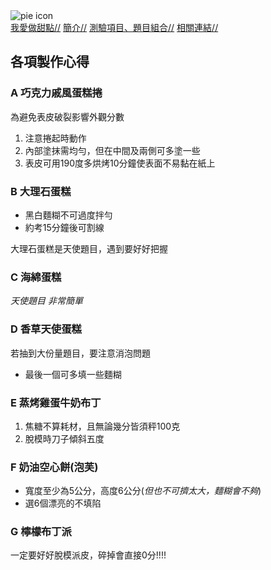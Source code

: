 <html>
<body>
  <img src="https://cdn.freecodecamp.org/curriculum/css-cafe/pie.jpg" alt="pie icon"/>
  <nav>
    <a href="./README.md">我愛做甜點//</a>
    <a href="./nunber2.md">簡介//</a>
    <a href="./2.md">測驗項目、題目組合//</a>
    <a href="./4.md">相關連結//</a>
  </nav>
  <div id="製作注意事項">
    <h2>各項製作心得</h2>
    <h3>A 巧克力戚風蛋糕捲</h3>
    <p>為避免表皮破裂影響外觀分數</p>
    <ol>
      <li>注意捲起時動作</li>
      <li>內部塗抹需均勻，但在中間及兩側可多塗一些</li>
      <li>表皮可用190度多烘烤10分鐘使表面不易黏在紙上</li>
    </ol>
    <h3>B 大理石蛋糕</h3>
    <ul>
      <li>黑白麵糊不可過度拌勻</li>
      <li>約考15分鐘後可割線</li>
    </ul>
    <p>大理石蛋糕是天使題目，遇到要好好把握</p>
    <h3>C 海綿蛋糕</h3>
    <p><em>天使題目 非常簡單</em></p>
    <h3>D 香草天使蛋糕</h3>
    <p>若抽到大份量題目，要注意消泡問題</p>
    <ul>
      <li>最後一個可多填一些麵糊</li>
    </ul>
    <h3>E 蒸烤雞蛋牛奶布丁</h3>
    <ol>
      <li>焦糖不算耗材，且無論幾分皆須秤100克</li>
      <li>脫模時刀子傾斜五度</li>
    </ol>
    <h3>F 奶油空心餅(泡芙)</h3>
      <ul>
        <li>寬度至少為5公分，高度6公分(<em>但也不可擠太大，麵糊會不夠</em>)</li>
        <li>選6個漂亮的不填陷</li>
      </ul>
    <h3>G 檸檬布丁派</h3>
        <p>一定要好好脫模派皮，碎掉會直接0分!!!!</p>
  </div>
</body>
</html>
